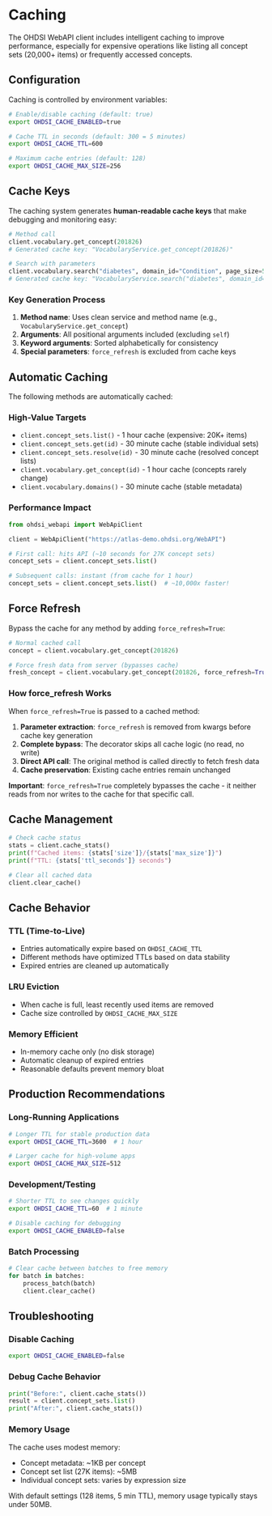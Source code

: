 # Caching

The OHDSI WebAPI client includes intelligent caching to improve performance, especially for expensive operations like listing all concept sets (20,000+ items) or frequently accessed concepts.

## Configuration

Caching is controlled by environment variables:

```bash
# Enable/disable caching (default: true)
export OHDSI_CACHE_ENABLED=true

# Cache TTL in seconds (default: 300 = 5 minutes)
export OHDSI_CACHE_TTL=600

# Maximum cache entries (default: 128)
export OHDSI_CACHE_MAX_SIZE=256
```

## Cache Keys

The caching system generates **human-readable cache keys** that make debugging and monitoring easy:

```python
# Method call
client.vocabulary.get_concept(201826)
# Generated cache key: "VocabularyService.get_concept(201826)"

# Search with parameters  
client.vocabulary.search("diabetes", domain_id="Condition", page_size=50)
# Generated cache key: "VocabularyService.search("diabetes", domain_id="Condition", page_size=50)"
```

### Key Generation Process

1. **Method name**: Uses clean service and method name (e.g., `VocabularyService.get_concept`)
2. **Arguments**: All positional arguments included (excluding `self`)
3. **Keyword arguments**: Sorted alphabetically for consistency
4. **Special parameters**: `force_refresh` is excluded from cache keys

## Automatic Caching

The following methods are automatically cached:

### High-Value Targets
- `client.concept_sets.list()` - 1 hour cache (expensive: 20K+ items)
- `client.concept_sets.get(id)` - 30 minute cache (stable individual sets)
- `client.concept_sets.resolve(id)` - 30 minute cache (resolved concept lists)
- `client.vocabulary.get_concept(id)` - 1 hour cache (concepts rarely change)
- `client.vocabulary.domains()` - 30 minute cache (stable metadata)

### Performance Impact
```python
from ohdsi_webapi import WebApiClient

client = WebApiClient("https://atlas-demo.ohdsi.org/WebAPI")

# First call: hits API (~10 seconds for 27K concept sets)
concept_sets = client.concept_sets.list()

# Subsequent calls: instant (from cache for 1 hour)
concept_sets = client.concept_sets.list()  # ~10,000x faster!
```

## Force Refresh

Bypass the cache for any method by adding `force_refresh=True`:

```python
# Normal cached call
concept = client.vocabulary.get_concept(201826)

# Force fresh data from server (bypasses cache)
fresh_concept = client.vocabulary.get_concept(201826, force_refresh=True)
```

### How force_refresh Works

When `force_refresh=True` is passed to a cached method:

1. **Parameter extraction**: `force_refresh` is removed from kwargs before cache key generation
2. **Complete bypass**: The decorator skips all cache logic (no read, no write)
3. **Direct API call**: The original method is called directly to fetch fresh data
4. **Cache preservation**: Existing cache entries remain unchanged

**Important**: `force_refresh=True` completely bypasses the cache - it neither reads from nor writes to the cache for that specific call.

## Cache Management

```python
# Check cache status
stats = client.cache_stats()
print(f"Cached items: {stats['size']}/{stats['max_size']}")
print(f"TTL: {stats['ttl_seconds']} seconds")

# Clear all cached data
client.clear_cache()
```

## Cache Behavior

### TTL (Time-to-Live)
- Entries automatically expire based on `OHDSI_CACHE_TTL`
- Different methods have optimized TTLs based on data stability
- Expired entries are cleaned up automatically

### LRU Eviction
- When cache is full, least recently used items are removed
- Cache size controlled by `OHDSI_CACHE_MAX_SIZE`

### Memory Efficient
- In-memory cache only (no disk storage)
- Automatic cleanup of expired entries
- Reasonable defaults prevent memory bloat

## Production Recommendations

### Long-Running Applications
```bash
# Longer TTL for stable production data
export OHDSI_CACHE_TTL=3600  # 1 hour

# Larger cache for high-volume apps
export OHDSI_CACHE_MAX_SIZE=512
```

### Development/Testing
```bash
# Shorter TTL to see changes quickly
export OHDSI_CACHE_TTL=60  # 1 minute

# Disable caching for debugging
export OHDSI_CACHE_ENABLED=false
```

### Batch Processing
```python
# Clear cache between batches to free memory
for batch in batches:
    process_batch(batch)
    client.clear_cache()
```

## Troubleshooting

### Disable Caching
```bash
export OHDSI_CACHE_ENABLED=false
```

### Debug Cache Behavior
```python
print("Before:", client.cache_stats())
result = client.concept_sets.list()
print("After:", client.cache_stats())
```

### Memory Usage
The cache uses modest memory:
- Concept metadata: ~1KB per concept
- Concept set list (27K items): ~5MB
- Individual concept sets: varies by expression size

With default settings (128 items, 5 min TTL), memory usage typically stays under 50MB.
